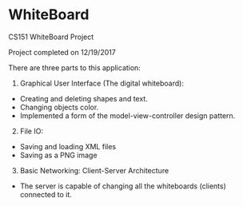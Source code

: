 # WhiteBoard
CS151 WhiteBoard Project

Project completed on 12/19/2017

There are three parts to this application:

1) Graphical User Interface (The digital whiteboard): 

* Creating and deleting shapes and text. 
* Changing objects color.
* Implemented a form of the model-view-controller design pattern.

2) File IO: 

* Saving and loading XML files 
* Saving as a PNG image

3) Basic Networking: Client-Server Architecture 

* The server is capable of changing all the whiteboards (clients) connected to it.




